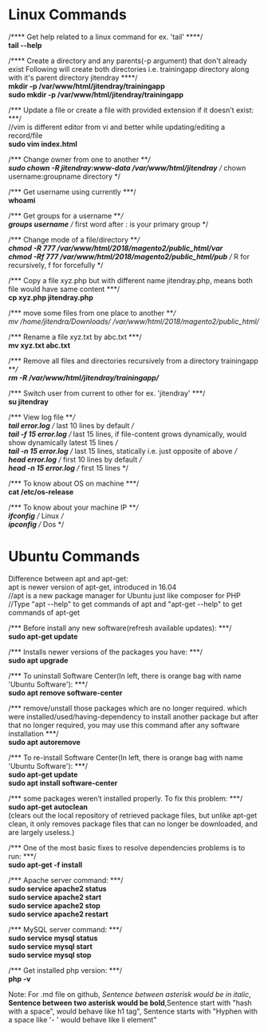 # Linux Commands
/**** Get help related to a linux command for ex. 'tail' ****/
<br>**tail --help**

/**** Create a directory and any parents(-p argument) that don't already exist
Following will create both directories i.e. trainingapp directory along with it's parent directory jitendray ****/
<br>**mkdir -p /var/www/html/jitendray/trainingapp**
<br>**sudo mkdir -p /var/www/html/jitendray/trainingapp**

/*** Update a file or create a file with provided extension if it doesn't exist: ***/
<br>//vim is different editor from vi and better while updating/editing a record/file
<br>**sudo vim index.html**

/*** Change owner from one to another ***/
<br>**sudo chown -R jitendray:www-data /var/www/html/jitendray**        /* chown username:groupname directory */

/*** Get username using currently ***/
<br>**whoami**

/*** Get groups for a username ***/
<br>**groups username**       /* first word after : is your primary group */

/*** Change mode of a file/directory ***/
<br>**chmod -R 777 /var/www/html/2018/magento2/public_html/var**
<br>**chmod -Rf 777 /var/www/html/2018/magento2/public_html/pub**     /* R for recursively, f for forcefully */

/*** Copy a file xyz.php but with different name jitendray.php, means both file would have same content ***/
<br>**cp xyz.php jitendray.php**

/*** move some files from one place to another  ***/
<br>**mv /home/jitendra/Downloads/* /var/www/html/2018/magento2/public_html/**

/*** Rename a file xyz.txt by abc.txt  ***/
<br>**mv xyz.txt abc.txt**

/*** Remove all files and directories recursively from a directory trainingapp ***/
<br>**rm -R /var/www/html/jitendray/trainingapp/***

/*** Switch user from current to other for ex. 'jitendray' ***/
<br>**su jitendray**

/*** View log file ***/
<br>**tail error.log**               /* last 10 lines by default */
<br>**tail -f 15 error.log**         /* last 15 lines, if file-content grows dynamically, would show dynamically latest 15 lines */
<br>**tail -n 15 error.log**         /* last 15 lines, statically i.e. just opposite of above */
<br>**head error.log**               /* first 10 lines by default */
<br>**head -n 15 error.log**         /* first 15 lines */

/*** To know about OS on machine ***/
<br>**cat /etc/os-release**

/*** To know about your machine IP ***/
<br>**ifconfig**         /* Linux */
<br>**ipconfig**         /* Dos */


# Ubuntu Commands
Difference between apt and apt-get:
<br>apt is newer version of apt-get, introduced in 16.04
<br>//apt is a new package manager for Ubuntu just like composer for PHP
<br>//Type "apt --help" to get commands of apt and "apt-get --help" to get commands of apt-get

/*** Before install any new software(refresh available updates): ***/
<br>**sudo apt-get update**

/*** Installs newer versions of the packages you have: ***/
<br>**sudo apt upgrade**

/*** To uninstall Software Center(In left, there is orange bag with name 'Ubuntu Software'): ***/
<br>**sudo apt remove software-center**

/*** remove/unstall those packages which are no longer required. which were installed/used/having-dependency to install another package but after that no longer required, you may use this command after any software installation ***/
<br>**sudo apt autoremove**

/*** To re-install Software Center(In left, there is orange bag with name 'Ubuntu Software'): ***/
<br>**sudo apt-get update**
<br>**sudo apt install software-center**

/*** some packages weren’t installed properly. To fix this problem: ***/
<br>**sudo apt-get autoclean**
<br>(clears out the local repository of retrieved package files, but unlike apt-get clean, it only removes package files that can no longer be downloaded, and are largely useless.)

/*** One of the most basic fixes to resolve dependencies problems is to run: ***/
<br>**sudo apt-get -f install**

/*** Apache server command: ***/
<br>**sudo service apache2 status**
<br>**sudo service apache2 start**
<br>**sudo service apache2 stop**
<br>**sudo service apache2 restart**

/*** MySQL server command: ***/
<br>**sudo service mysql status**
<br>**sudo service mysql start**
<br>**sudo service mysql stop**

/*** Get installed php version: ***/
<br>**php -v**

Note: For .md file on github, *Sentence between asterisk would be in italic*, **Sentence between two asterisk would be bold**,Sentence start with "hash with a space", would behave like h1 tag", Sentence starts with "Hyphen with a space like '- ' would behave like li element"
